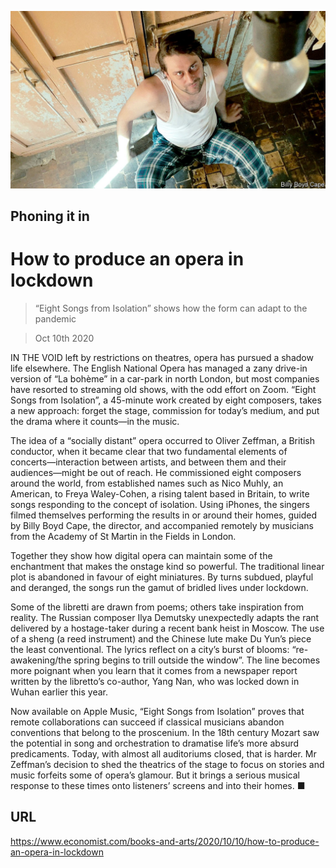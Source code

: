 ![](./images/20201010_BKP013_0.jpg)

## Phoning it in

# How to produce an opera in lockdown

> “Eight Songs from Isolation” shows how the form can adapt to the pandemic

> Oct 10th 2020

IN THE VOID left by restrictions on theatres, opera has pursued a shadow life elsewhere. The English National Opera has managed a zany drive-in version of “La bohème” in a car-park in north London, but most companies have resorted to streaming old shows, with the odd effort on Zoom. “Eight Songs from Isolation”, a 45-minute work created by eight composers, takes a new approach: forget the stage, commission for today’s medium, and put the drama where it counts—in the music.

The idea of a “socially distant” opera occurred to Oliver Zeffman, a British conductor, when it became clear that two fundamental elements of concerts—interaction between artists, and between them and their audiences—might be out of reach. He commissioned eight composers around the world, from established names such as Nico Muhly, an American, to Freya Waley-Cohen, a rising talent based in Britain, to write songs responding to the concept of isolation. Using iPhones, the singers filmed themselves performing the results in or around their homes, guided by Billy Boyd Cape, the director, and accompanied remotely by musicians from the Academy of St Martin in the Fields in London.

Together they show how digital opera can maintain some of the enchantment that makes the onstage kind so powerful. The traditional linear plot is abandoned in favour of eight miniatures. By turns subdued, playful and deranged, the songs run the gamut of bridled lives under lockdown.

Some of the libretti are drawn from poems; others take inspiration from reality. The Russian composer Ilya Demutsky unexpectedly adapts the rant delivered by a hostage-taker during a recent bank heist in Moscow. The use of a sheng (a reed instrument) and the Chinese lute make Du Yun’s piece the least conventional. The lyrics reflect on a city’s burst of blooms: “re-awakening/the spring begins to trill outside the window”. The line becomes more poignant when you learn that it comes from a newspaper report written by the libretto’s co-author, Yang Nan, who was locked down in Wuhan earlier this year.

Now available on Apple Music, “Eight Songs from Isolation” proves that remote collaborations can succeed if classical musicians abandon conventions that belong to the proscenium. In the 18th century Mozart saw the potential in song and orchestration to dramatise life’s more absurd predicaments. Today, with almost all auditoriums closed, that is harder. Mr Zeffman’s decision to shed the theatrics of the stage to focus on stories and music forfeits some of opera’s glamour. But it brings a serious musical response to these times onto listeners’ screens and into their homes. ■

## URL

https://www.economist.com/books-and-arts/2020/10/10/how-to-produce-an-opera-in-lockdown
